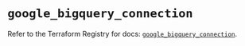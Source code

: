 # `google_bigquery_connection`

Refer to the Terraform Registry for docs: [`google_bigquery_connection`](https://registry.terraform.io/providers/hashicorp/google/6.42.0/docs/resources/bigquery_connection).
